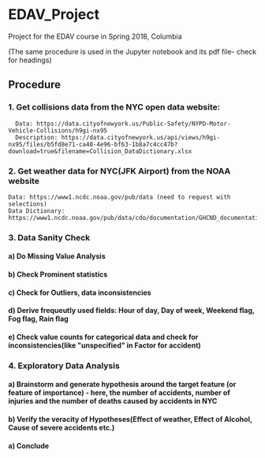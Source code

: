 # EDAV_Project
Project for the EDAV course in Spring 2018, Columbia

(The same procedure is used in the Jupyter notebook and its pdf file- check for headings)

## Procedure

### 1. Get collisions data from the NYC open data website:
      Data: https://data.cityofnewyork.us/Public-Safety/NYPD-Motor-Vehicle-Collisions/h9gi-nx95
      Description: https://data.cityofnewyork.us/api/views/h9gi-nx95/files/b5fd8e71-ca48-4e96-bf63-1b8a7c4cc47b?download=true&filename=Collision_DataDictionary.xlsx
      
### 2. Get weather data for NYC(JFK Airport) from the NOAA website
    Data: https://www1.ncdc.noaa.gov/pub/data (need to request with selections)
    Data Dictionary: https://www1.ncdc.noaa.gov/pub/data/cdo/documentation/GHCND_documentation.pdf

### 3. Data Sanity Check

#### a) Do Missing Value Analysis
#### b) Check Prominent statistics
#### c) Check for Outliers, data inconsistencies
#### d) Derive frequeutly used fields: Hour of day, Day of week, Weekend flag, Fog flag, Rain flag
#### e) Check value counts for categorical data and check for inconsistencies(like "unspecified" in Factor for accident)

### 4. Exploratory Data Analysis

#### a) Brainstorm and generate hypothesis around the target feature (or feature of importance) - here, the number of accidents, number of injuries and the number of deaths caused by accidents in NYC
#### b) Verify the veracity of Hypotheses(Effect of weather, Effect of Alcohol, Cause of severe accidents etc.)
#### a) Conclude
